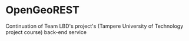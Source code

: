 # OpenGeoREST
Continuation of Team LBD's project's (Tampere University of Technology project course) back-end service
